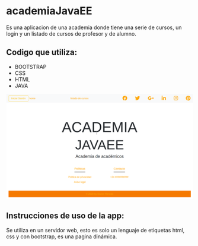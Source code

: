# academiaJavaEE

Es una aplicacion de una academia donde tiene una serie de cursos, un login y un listado de cursos de profesor y de alumno.


## Codigo que utiliza:
- BOOTSTRAP
- CSS
- HTML
- JAVA

![No disponemos de la imagen.](academia.javaee.png?raw=true "Listado de Productos")


## Instrucciones de uso de la app:
Se utiliza en un servidor web, esto es solo un lenguaje de etiquetas html, css y con bootstrap, es una pagina dinámica.
